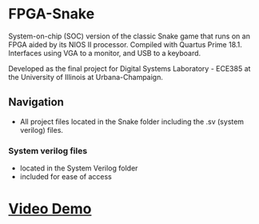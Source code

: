 # FPGA-Snake
System-on-chip (SOC) version of the classic Snake game that runs on an FPGA aided by its NIOS II processor. Compiled with Quartus Prime 18.1. 
Interfaces using VGA to a monitor, and USB to a keyboard. 

Developed as the final project for Digital Systems Laboratory - ECE385 at the University of Illinois at Urbana-Champaign.
## Navigation
- All project files located in the Snake folder including the .sv (system verilog) files.
### System verilog files
- located in the System Verilog folder
- included for ease of access

# [Video Demo](https://youtu.be/omBCoxY6hgE)


